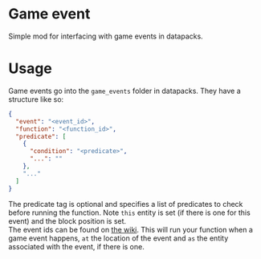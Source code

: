 # Game event
Simple mod for interfacing with game events in datapacks.
# Usage
Game events go into the `game_events` folder in datapacks. They have a structure like so:
```json
{
  "event": "<event_id>",
  "function": "<function_id>",
  "predicate": [
    {
      "condition": "<predicate>",
      "...": ""
    },
    "..."
  ]
}
```
The predicate tag is optional and specifies a list of predicates to check before running the function. Note `this` entity is set (if there is one for this event) and the block position is set.  
The event ids can be found on [the wiki](https://minecraft.gamepedia.com/Sculk_Sensor#Vibration_frequencies). This will run your function when a game event happens, `at` the location of the event and `as` the entity associated with the event, if there is one.
